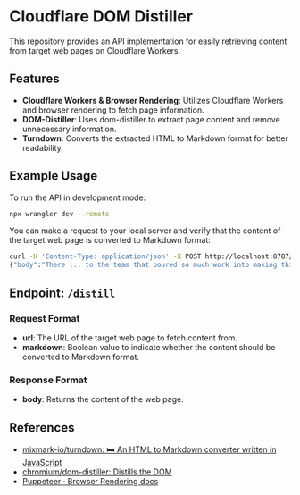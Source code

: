 # Cloudflare DOM Distiller

This repository provides an API implementation for easily retrieving content from target web pages on Cloudflare Workers.

## Features

- **Cloudflare Workers & Browser Rendering**: Utilizes Cloudflare Workers and browser rendering to fetch page information.
- **DOM-Distiller**: Uses dom-distiller to extract page content and remove unnecessary information.
- **Turndown**: Converts the extracted HTML to Markdown format for better readability.

## Example Usage

To run the API in development mode:

```bash
npx wrangler dev --remote
```

You can make a request to your local server and verify that the content of the target web page is converted to Markdown format:

```bash
curl -H 'Content-Type: application/json' -X POST http://localhost:8787/distill -d '{"url": "https://blog.samaltman.com/gpt-4o", "markdown": true}'
{"body":"There ... to the team that poured so much work into making this happen!"}
```

## Endpoint: `/distill`

### Request Format

- **url**: The URL of the target web page to fetch content from.
- **markdown**: Boolean value to indicate whether the content should be converted to Markdown format.

### Response Format

- **body**: Returns the content of the web page.

## References

- [mixmark\-io/turndown: 🛏 An HTML to Markdown converter written in JavaScript](https://github.com/mixmark-io/turndown)
- [chromium/dom\-distiller: Distills the DOM](https://github.com/chromium/dom-distiller)
- [Puppeteer · Browser Rendering docs](https://developers.cloudflare.com/browser-rendering/platform/puppeteer/)
